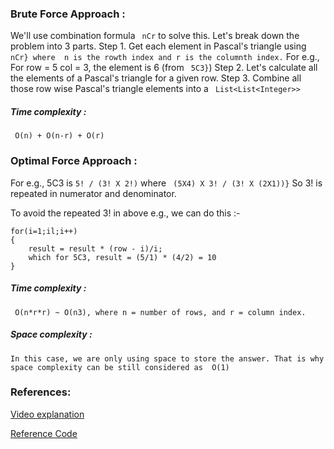 ### Brute Force Approach :

We'll use combination formula ``` nCr``` to solve this. Let's break down the problem into 3 parts.
Step 1. Get each element in Pascal's triangle using ``` nCr} where  n is the rowth index
and r is the columnth index.```
For e.g., For row = 5 col = 3, the element is 6 (from ``` 5C3}```)
Step 2. Let's calculate all the elements of a Pascal's triangle for a given row.
Step 3. Combine all those row wise Pascal's triangle elements into a ``` List<List<Integer>>```

##### Time complexity :

``` O(n) + O(n-r) + O(r)```

### Optimal Force Approach :

For e.g., 5C3 is  ```5! / (3! X 2!)```
where ``` (5X4) X 3! / (3! X (2X1))}``` So 3! is repeated in numerator and denominator.

To avoid the repeated 3! in above e.g., we can do this :-

``` 
for(i=1;il;i++)
{
    result = result * (row - i)/i;
    which for 5C3, result = (5/1) * (4/2) = 10
} 
```

##### Time complexity :

``` O(n*r*r) ~ O(n3), where n = number of rows, and r = column index.```

##### Space complexity :

```In this case, we are only using space to store the answer. That is why space complexity can be still considered as  O(1)```

### References:

[Video explanation](https://www.youtube.com/watch?v=bR7mQgwQ_o8&t=1210s)

[Reference Code](https://takeuforward.org/data-structure/program-to-generate-pascals-triangle/#brute-force-approach)
